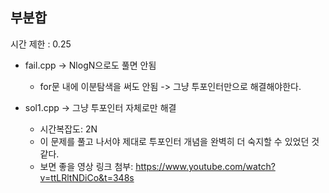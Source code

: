 ## 부분합

시간 제한 : 0.25

* fail.cpp -> NlogN으로도 풀면 안됨
  * for문 내에 이분탐색을 써도 안됨 -> 그냥 투포인터만으로 해결해야한다.

* sol1.cpp -> 그냥 투포인터 자체로만 해결
  * 시간복잡도: 2N
  * 이 문제를 풀고 나서야 제대로 투포인터 개념을 완벽히 더 숙지할 수 있었던 것 같다.
  * 보면 좋을 영상 링크 첨부: https://www.youtube.com/watch?v=ttLRltNDiCo&t=348s